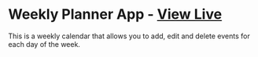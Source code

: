 # Weekly Planner App - [View Live](https://weekly-agenda.vercel.app/)

This is a weekly calendar that allows you to add, edit and delete events for each day of the week.
